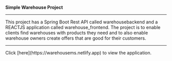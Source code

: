 <b>Simple Warehouse Project</b>
<hr>
This project has a Spring Boot Rest API called warehousebackend and a REACTJS application called warehouse_frontend.
The project is to enable clients find warehouses with products they need and to also enable warehouse owners create offers
that are good for their customers.

</hr>
<hr>
Click [here](https://warehousems.netlify.app) to view the application.

